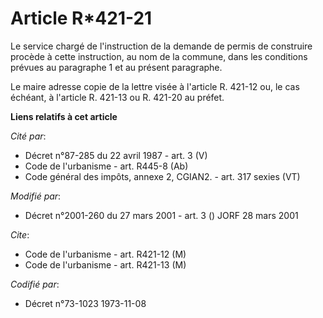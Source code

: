 # Article R*421-21

Le service chargé de l'instruction de la demande de permis de construire procède à cette instruction, au nom de la commune,
dans les conditions prévues au paragraphe 1 et au présent paragraphe.

Le maire adresse copie de la lettre visée à l'article R. 421-12 ou, le cas échéant, à l'article R. 421-13 ou R. 421-20 au
préfet.

**Liens relatifs à cet article**

_Cité par_:

  - Décret n°87-285 du 22 avril 1987 - art. 3 (V)
  - Code de l'urbanisme - art. R445-8 (Ab)
  - Code général des impôts, annexe 2, CGIAN2. - art. 317 sexies (VT)

_Modifié par_:

  - Décret n°2001-260 du 27 mars 2001 - art. 3 () JORF 28 mars 2001

_Cite_:

  - Code de l'urbanisme - art. R421-12 (M)
  - Code de l'urbanisme - art. R421-13 (M)

_Codifié par_:

  - Décret n°73-1023 1973-11-08
